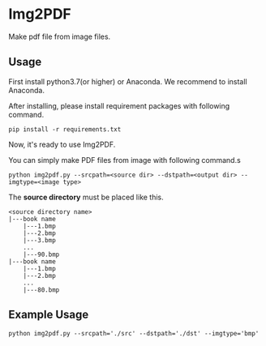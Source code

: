 # Img2PDF

Make pdf file from image files.

## Usage

First install python3.7(or higher) or Anaconda. We recommend to install Anaconda.

After installing, please install requirement packages with following command.

    pip install -r requirements.txt

Now, it's ready to use Img2PDF.

You can simply make PDF files from image with following command.s

    python img2pdf.py --srcpath=<source dir> --dstpath=<output dir> --imgtype=<image type>

The **source directory** must be placed like this.

    <source directory name>
    |---book name
        |---1.bmp
        |---2.bmp
        |---3.bmp
        ...
        |---90.bmp
    |---book name
        |---1.bmp
        |---2.bmp
        ...
        |---80.bmp

## Example Usage

    python img2pdf.py --srcpath='./src' --dstpath='./dst' --imgtype='bmp'
